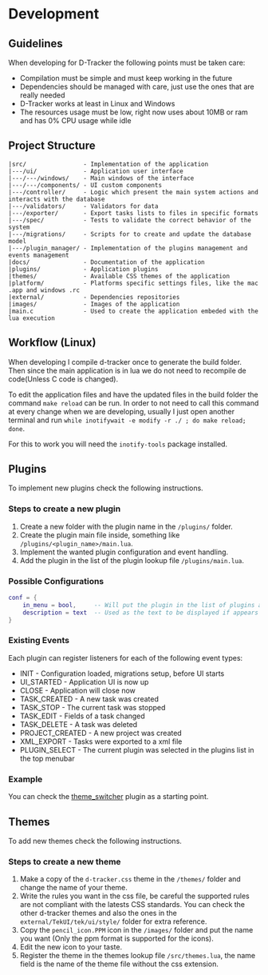 # Development

## Guidelines

When developing for D-Tracker the following points must be taken care:
* Compilation must be simple and must keep working in the future
* Dependencies should be managed with care, just use the ones that are really needed
* D-Tracker works at least in Linux and Windows
* The resources usage must be low, right now uses about 10MB or ram and has 0% CPU usage while idle


## Project Structure

```
|src/                - Implementation of the application
|---/ui/             - Application user interface
|---/---/windows/    - Main windows of the interface
|---/---/components/ - UI custom components
|---/controller/     - Logic which present the main system actions and interacts with the database
|---/validators/     - Validators for data
|---/exporter/       - Export tasks lists to files in specific formats
|---/spec/           - Tests to validate the correct behavior of the system
|---/migrations/     - Scripts for to create and update the database model
|---/plugin_manager/ - Implementation of the plugins management and events management
|docs/               - Documentation of the application
|plugins/            - Application plugins
|themes/             - Available CSS themes of the application
|platform/           - Platforms specific settings files, like the mac .app and windows .rc
|external/           - Dependencies repositories
|images/             - Images of the application
|main.c              - Used to create the application embeded with the lua execution
```


## Workflow (Linux)

When developing I compile d-tracker once to generate the build folder. Then since the main application is in lua we do not need to recompile de code(Unless C code is changed).

To edit the application files and have the updated files in the build folder the command `make reload` can be run. In order to not need to call this command at every change when we are developing, usually I just open another terminal and run `while inotifywait -e modify -r ./ ; do make reload; done`.

For this to work you will need the `inotify-tools` package installed.


## Plugins

To implement new plugins check the following instructions.

### Steps to create a new plugin
1. Create a new folder with the plugin name in the `/plugins/` folder.
2. Create the plugin main file inside, something like `/plugins/<plugin_name>/main.lua`.
3. Implement the wanted plugin configuration and event handling.
4. Add the plugin in the list of the plugin lookup file `/plugins/main.lua`.

### Possible Configurations
```lua
conf = {
    in_menu = bool,     -- Will put the plugin in the list of plugins at the main window menubar
    description = text  -- Used as the text to be displayed if appears in the menubar
}
```

### Existing Events
Each plugin can register listeners for each of the following event types:

* INIT - Configuration loaded, migrations setup, before UI starts
* UI_STARTED - Application UI is now up
* CLOSE - Application will close now
* TASK_CREATED - A new task was created
* TASK_STOP - The current task was stopped
* TASK_EDIT - Fields of a task changed
* TASK_DELETE - A task was deleted
* PROJECT_CREATED - A new project was created
* XML_EXPORT - Tasks were exported to a xml file
* PLUGIN_SELECT - The current plugin was selected in the plugins list in the top menubar

### Example
You can check the [theme_switcher](plugins/theme_switcher/main.lua) plugin as a starting point.


## Themes

To add new themes check the following instructions.

### Steps to create a new theme
1. Make a copy of the `d-tracker.css` theme in the `/themes/` folder and change the name of your theme.
2. Write the rules you want in the css file, be careful the supported rules are not compliant with the latests CSS standards. You can check the other d-tracker themes and also the ones in the `external/TekUI/tek/ui/style/` folder for extra reference.
3. Copy the `pencil_icon.PPM` icon in the `/images/` folder and put the name you want (Only the ppm format is supported for the icons).
4. Edit the new icon to your taste.
5. Register the theme in the themes lookup file `/src/themes.lua`, the name field is the name of the theme file without the css extension.
